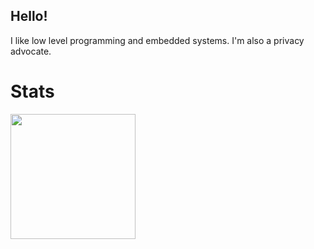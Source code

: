 ## Hello!

I like low level programming and embedded systems. I'm also a privacy advocate.


# Stats
<a href="https://github.com/luminite0?tab=repositories">
  <img height=200 align="center" src="https://github-readme-stats.vercel.app/api/top-langs/?username=luminite0&theme=tokyonight&layout=compact&langs_count=8&card_width=100">
</a>
